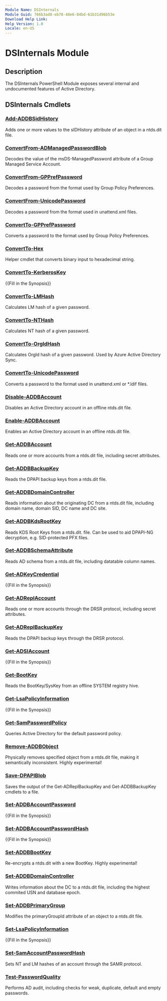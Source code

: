 ```yaml
---
Module Name: DSInternals
Module Guid: 766b3ad8-eb78-48e6-84bd-61b31d96b53e
Download Help Link: 
Help Version: 1.0
Locale: en-US
---
```


# DSInternals Module
## Description
The DSInternals PowerShell Module exposes several internal and undocumented features of Active Directory.

## DSInternals Cmdlets
### [Add-ADDBSidHistory](Add-ADDBSidHistory.md)
Adds one or more values to the sIDHistory attribute of an object in a ntds.dit file.

### [ConvertFrom-ADManagedPasswordBlob](ConvertFrom-ADManagedPasswordBlob.md)
Decodes the value of the msDS-ManagedPassword attribute of a Group Managed Service Account.

### [ConvertFrom-GPPrefPassword](ConvertFrom-GPPrefPassword.md)
Decodes a password from the format used by Group Policy Preferences.

### [ConvertFrom-UnicodePassword](ConvertFrom-UnicodePassword.md)
Decodes a password from the format used in unattend.xml files.

### [ConvertTo-GPPrefPassword](ConvertTo-GPPrefPassword.md)
Converts a password to the format used by Group Policy Preferences.

### [ConvertTo-Hex](ConvertTo-Hex.md)
Helper cmdlet that converts binary input to hexadecimal string.

### [ConvertTo-KerberosKey](ConvertTo-KerberosKey.md)
{{Fill in the Synopsis}}

### [ConvertTo-LMHash](ConvertTo-LMHash.md)
Calculates LM hash of a given password.

### [ConvertTo-NTHash](ConvertTo-NTHash.md)
Calculates NT hash of a given password.

### [ConvertTo-OrgIdHash](ConvertTo-OrgIdHash.md)
Calculates OrgId hash of a given password. Used by Azure Active Directory Sync.

### [ConvertTo-UnicodePassword](ConvertTo-UnicodePassword.md)
Converts a password to the format used in unattend.xml or *.ldif files.

### [Disable-ADDBAccount](Disable-ADDBAccount.md)
Disables an Active Directory account in an offline ntds.dit file.

### [Enable-ADDBAccount](Enable-ADDBAccount.md)
Enables an Active Directory account in an offline ntds.dit file.

### [Get-ADDBAccount](Get-ADDBAccount.md)
Reads one or more accounts from a ntds.dit file, including secret attributes.

### [Get-ADDBBackupKey](Get-ADDBBackupKey.md)
Reads the DPAPI backup keys from a ntds.dit file.

### [Get-ADDBDomainController](Get-ADDBDomainController.md)
Reads information about the originating DC from a ntds.dit file, including domain name, domain SID, DC name and DC site.

### [Get-ADDBKdsRootKey](Get-ADDBKdsRootKey.md)
Reads KDS Root Keys from a ntds.dit. file. Can be used to aid DPAPI-NG decryption, e.g. SID-protected PFX files.

### [Get-ADDBSchemaAttribute](Get-ADDBSchemaAttribute.md)
Reads AD schema from a ntds.dit file, including datatable column names.

### [Get-ADKeyCredential](Get-ADKeyCredential.md)
{{Fill in the Synopsis}}

### [Get-ADReplAccount](Get-ADReplAccount.md)
Reads one or more accounts through the DRSR protocol, including secret attributes.

### [Get-ADReplBackupKey](Get-ADReplBackupKey.md)
Reads the DPAPI backup keys through the DRSR protocol.

### [Get-ADSIAccount](Get-ADSIAccount.md)
{{Fill in the Synopsis}}

### [Get-BootKey](Get-BootKey.md)
Reads the BootKey/SysKey from an offline SYSTEM registry hive.

### [Get-LsaPolicyInformation](Get-LsaPolicyInformation.md)
{{Fill in the Synopsis}}

### [Get-SamPasswordPolicy](Get-SamPasswordPolicy.md)
Queries Active Directory for the default password policy.

### [Remove-ADDBObject](Remove-ADDBObject.md)
Physically removes specified object from a ntds.dit file, making it semantically inconsistent. Highly experimental!

### [Save-DPAPIBlob](Save-DPAPIBlob.md)
Saves the output of the Get-ADReplBackupKey and Get-ADDBBackupKey cmdlets to a file.

### [Set-ADDBAccountPassword](Set-ADDBAccountPassword.md)
{{Fill in the Synopsis}}

### [Set-ADDBAccountPasswordHash](Set-ADDBAccountPasswordHash.md)
{{Fill in the Synopsis}}

### [Set-ADDBBootKey](Set-ADDBBootKey.md)
Re-encrypts a ntds.dit with a new BootKey. Highly experimental!

### [Set-ADDBDomainController](Set-ADDBDomainController.md)
Writes information about the DC to a ntds.dit file, including the highest commited USN and database epoch.

### [Set-ADDBPrimaryGroup](Set-ADDBPrimaryGroup.md)
Modifies the primaryGroupId attribute of an object to a ntds.dit file.

### [Set-LsaPolicyInformation](Set-LsaPolicyInformation.md)
{{Fill in the Synopsis}}

### [Set-SamAccountPasswordHash](Set-SamAccountPasswordHash.md)
Sets NT and LM hashes of an account through the SAMR protocol.

### [Test-PasswordQuality](Test-PasswordQuality.md)
Performs AD audit, including checks for weak, duplicate, default and empty passwords.

